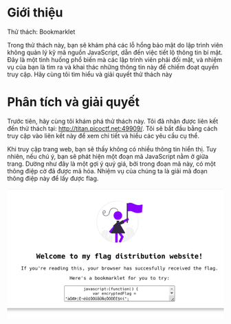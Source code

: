 # Giới thiệu
Thử thách: Bookmarklet

Trong thử thách này, bạn sẽ khám phá các lỗ hổng bảo mật do lập trình viên không quản lý kỹ mã nguồn JavaScript, dẫn đến việc tiết lộ thông tin bí mật. Đây là một tình huống phổ biến mà các lập trình viên phải đối mặt, và nhiệm vụ của bạn là tìm ra và khai thác những thông tin này để chiếm đoạt quyền truy cập. Hãy cùng tôi tìm hiểu và giải quyết thử thách này 

# Phân tích và giải quyết 
Trước tiên, hãy cùng tôi khám phá thử thách này. Tôi đã nhận được liên kết đến thử thách tại: http://titan.picoctf.net:49909/. Tôi sẽ bắt đầu bằng cách truy cập vào liên kết này để xem chi tiết và hiểu các yêu cầu cụ thể.

Khi truy cập trang web, bạn sẽ thấy không có nhiều thông tin hiển thị. Tuy nhiên, nếu chú ý, bạn sẽ phát hiện một đoạn mã JavaScript nằm ở giữa trang. Dường như đây là một gợi ý quý giá, bởi trong đoạn mã này, có một thông điệp cờ đã được mã hóa. Nhiệm vụ của chúng ta là giải mã đoạn thông điệp này để lấy được flag.

![Alt Text](img/hinh9.png)
